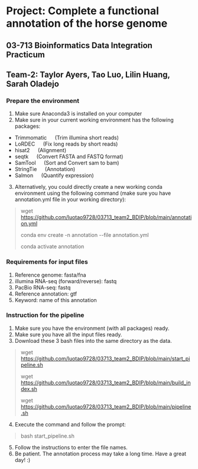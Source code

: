 # Project: Complete a functional annotation of the horse genome
## 03-713 Bioinformatics Data Integration Practicum
## Team-2: Taylor Ayers, Tao Luo, Lilin Huang, Sarah Oladejo


### Prepare the environment
1. Make sure Anaconda3 is installed on your computer
2. Make sure in your current working environment has the following packages:
* Trimmomatic &emsp; (Trim illumina short reads)
* LoRDEC &emsp; (Fix long reads by short reads)
* hisat2       &emsp;   (Alignment)
* seqtk      &emsp;     (Convert FASTA and FASTQ format)
* SamTool     &emsp;    (Sort and Convert sam to bam)
* StringTie    &emsp;   (Annotation)
* Salmon       &emsp;   (Quantify expression)
3. Alternatively, you could directly create a new working conda environment using the following command 
(make sure you have annotation.yml file in your working directory):
> wget https://github.com/luotao9728/03713_team2_BDIP/blob/main/annotation.yml
> 
> conda env create -n annotation --file annotation.yml
> 
> conda activate annotation

### Requirements for input files
1. Reference genome: fasta/fna
2. illumina RNA-seq (forward/reverse): fastq
3. PacBio RNA-seq: fastq
4. Reference annotation: gtf
5. Keyword: name of this annotation

### Instruction for the pipeline
1. Make sure you have the environment (with all packages) ready.
2. Make sure you have all the input files ready.
3. Download these 3 bash files into the same directory as the data.
> wget https://github.com/luotao9728/03713_team2_BDIP/blob/main/start_pipeline.sh
> 
> wget https://github.com/luotao9728/03713_team2_BDIP/blob/main/build_index.sh
> 
> wget https://github.com/luotao9728/03713_team2_BDIP/blob/main/pipeline.sh
4. Execute the command and follow the prompt:
> bash start_pipeline.sh
5. Follow the instructions to enter the file names.
6. Be patient. The annotation process may take a long time. Have a great day! :)

